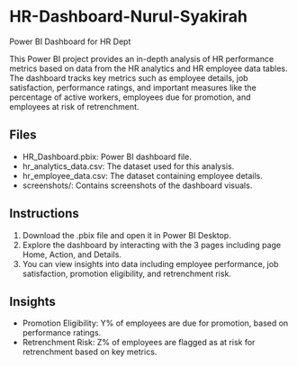 # HR-Dashboard-Nurul-Syakirah
Power BI Dashboard for HR Dept

This Power BI project provides an in-depth analysis of HR performance metrics based on data from the HR analytics and HR employee data tables. The dashboard tracks key metrics such as employee details, job satisfaction, performance ratings, and important measures like the percentage of active workers, employees due for promotion, and employees at risk of retrenchment.

## Files
- HR_Dashboard.pbix: Power BI dashboard file.
- hr_analytics_data.csv: The dataset used for this analysis.
- hr_employee_data.csv: The dataset containing employee details.
- screenshots/: Contains screenshots of the dashboard visuals.

## Instructions
1. Download the .pbix file and open it in Power BI Desktop.
2. Explore the dashboard by interacting with the 3 pages including page Home, Action, and Details.
3. You can view insights into data including employee performance, job satisfaction, promotion eligibility, and retrenchment risk.

## Insights
- Promotion Eligibility: Y% of employees are due for promotion, based on performance ratings.
- Retrenchment Risk: Z% of employees are flagged as at risk for retrenchment based on key metrics.
